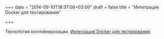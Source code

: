 +++
date = "2014-09-10T18:37:06+03:00"
draft = false
title = "Интеграция Docker для тестирования"

+++

<p>Технологии контейнеризации. <a href="http://www.clypd.com/container-technology-integration-testing-with-docker/">Интеграция Docker для&nbsp;тестирования</a>.</p>

